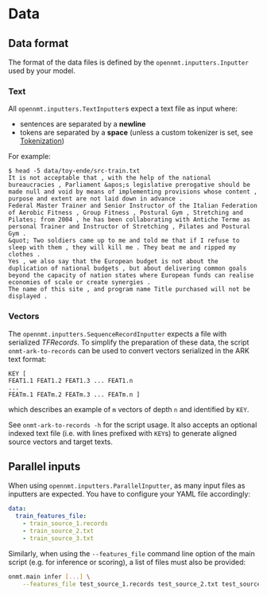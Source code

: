 # Data

## Data format

The format of the data files is defined by the `opennmt.inputters.Inputter` used by your model.

### Text

All `opennmt.inputters.TextInputter`s expect a text file as input where:

* sentences are separated by a **newline**
* tokens are separated by a **space** (unless a custom tokenizer is set, see [Tokenization](tokenization.html))

For example:

```text
$ head -5 data/toy-ende/src-train.txt
It is not acceptable that , with the help of the national bureaucracies , Parliament &apos;s legislative prerogative should be made null and void by means of implementing provisions whose content , purpose and extent are not laid down in advance .
Federal Master Trainer and Senior Instructor of the Italian Federation of Aerobic Fitness , Group Fitness , Postural Gym , Stretching and Pilates; from 2004 , he has been collaborating with Antiche Terme as personal Trainer and Instructor of Stretching , Pilates and Postural Gym .
&quot; Two soldiers came up to me and told me that if I refuse to sleep with them , they will kill me . They beat me and ripped my clothes .
Yes , we also say that the European budget is not about the duplication of national budgets , but about delivering common goals beyond the capacity of nation states where European funds can realise economies of scale or create synergies .
The name of this site , and program name Title purchased will not be displayed .
```

### Vectors

The `opennmt.inputters.SequenceRecordInputter` expects a file with serialized *TFRecords*. To simplify the preparation of these data, the script `onmt-ark-to-records` can be used to convert vectors serialized in the ARK text format:

```text
KEY [
FEAT1.1 FEAT1.2 FEAT1.3 ... FEAT1.n
...
FEATm.1 FEATm.2 FEATm.3 ... FEATm.n ]
```

which describes an example of `m` vectors of depth `n` and identified by `KEY`.

See `onmt-ark-to-records -h` for the script usage. It also accepts an optional indexed text file (i.e. with lines prefixed with `KEY`s) to generate aligned source vectors and target texts.

## Parallel inputs

When using `opennmt.inputters.ParallelInputter`, as many input files as inputters are expected. You have to configure your YAML file accordingly:

```yaml
data:
  train_features_file:
    - train_source_1.records
    - train_source_2.txt
    - train_source_3.txt
```

Similarly, when using the `--features_file` command line option of the main script (e.g. for inference or scoring), a list of files must also be provided:

```bash
onmt.main infer [...] \
    --features_file test_source_1.records test_source_2.txt test_source_3.txt
```
